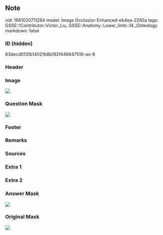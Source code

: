 ## Note
nid: 1661020711284
model: Image Occlusion Enhanced-eb4ea-2285a
tags: GSSE::!Contributor::Victor_Liu, GSSE::Anatomy::Lower_limb::14._Osteology
markdown: false

### ID (hidden)
83decd0131b14021b8b192f446647516-ao-6

### Header


### Image
<img src="tmppmpad434.png">

### Question Mask
<img src="83decd0131b14021b8b192f446647516-ao-6-Q.svg">

### Footer


### Remarks


### Sources


### Extra 1


### Extra 2


### Answer Mask
<img src="83decd0131b14021b8b192f446647516-ao-6-A.svg">

### Original Mask
<img src="83decd0131b14021b8b192f446647516-ao-O.svg">
